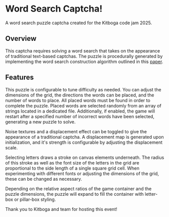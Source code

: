 # Word Search Captcha!
A word search puzzle captcha created for the Kitboga code jam 2025.
## Overview
This captcha requires solving a word search that takes on the appearance of traditional text-based captchas. The puzzle is procedurally generated by implementing the word search construction algorithm outlined in this [paper](https://ijses.com/wp-content/uploads/2022/01/68-IJSES-V6N1.pdf).

## Features
This puzzle is configurable to tune difficulty as needed. You can adjust the dimensions of the grid, the directions the words can be placed, and the number of words to place. All placed words must be found in order to complete the puzzle. Placed words are selected randomly from an array of strings located in a dedicated file. Additionally, if enabled, the game will restart after a specified number of incorrect words have been selected, generating a new puzzle to solve. 

Noise textures and a displacement effect can be toggled to give the appearance of a traditional captcha. A displacement map is generated upon initialization, and it's strength is configurable by adjusting the displacement scale.

Selecting letters draws a stroke on canvas elements underneath. The radius of this stroke as well as the font size of the letters in the grid are proportional to the side length of a single square grid cell. When experimenting with different fonts or adjusting the dimensions of the grid, these can be changed as necessary. 

Depending on the relative aspect ratios of the game container and the puzzle dimensions, the puzzle will expand to fill the container with letter-box or pillar-box styling.

Thank you to Kitboga and team for hosting this event!